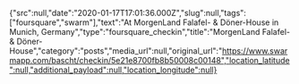 {"src":null,"date":"2020-01-17T17:01:36.000Z","slug":null,"tags":["foursquare","swarm"],"text":"At MorgenLand Falafel- & Döner-House in Munich, Germany","type":"foursquare_checkin","title":"MorgenLand Falafel- & Döner-House","category":"posts","media_url":null,"original_url":"https://www.swarmapp.com/bascht/checkin/5e21e8700fb8b50008c00148","location_latitude":null,"additional_payload":null,"location_longitude":null}